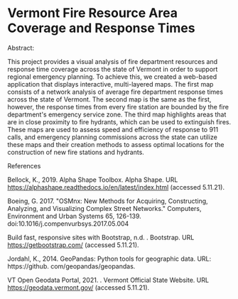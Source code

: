 # Vermont Fire Resource Area Coverage and Response Times

Abstract:

This project provides a visual analysis of fire department resources and response time coverage across the state of Vermont in order to support regional emergency planning. To achieve this, we created a web-based application that displays interactive, multi-layered maps. The first map consists of a network analysis of average fire department response times across the state of Vermont. The second map is the same as the first, however, the response times from every fire station are bounded by the fire department's emergency service zone. The third map highlights areas that are in close proximity to fire hydrants, which can be used to extinguish fires. These maps are used to assess speed and efficiency of response to 911 calls, and emergency planning commissions across the state can utilize these maps and their creation methods to assess optimal locations for the construction of new fire stations and hydrants.


References

Bellock, K., 2019. Alpha Shape Toolbox. Alpha Shape. URL https://alphashape.readthedocs.io/en/latest/index.html (accessed 5.11.21).

Boeing, G. 2017. "OSMnx: New Methods for Acquiring, Constructing, Analyzing, and Visualizing Complex Street Networks." Computers, Environment and Urban Systems 65, 126-139. doi:10.1016/j.compenvurbsys.2017.05.004

Build fast, responsive sites with Bootstrap, n.d. . Bootstrap. URL https://getbootstrap.com/ (accessed 5.11.21).

Jordahl, K., 2014. GeoPandas: Python tools for geographic data. URL: https://github. com/geopandas/geopandas.

VT Open Geodata Portal, 2021. . Vermont Official State Website. URL https://geodata.vermont.gov/ (accessed 5.11.21).
